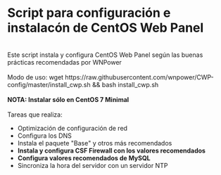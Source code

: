 <h1>Script para configuraci&oacute;n e instalac&oacute;n de CentOS Web Panel</h1>
<br />Este script instala y configura CentOS Web Panel seg&uacute;n las buenas pr&aacute;cticas recomendadas por WNPower<br /><br />Modo de uso: wget https://raw.githubusercontent.com/wnpower/CWP-config/master/install_cwp.sh&nbsp;&amp;&amp; bash install_cwp.sh<br /><br /><strong>NOTA: Instalar s&oacute;lo en CentOS 7 Minimal<br /><br /></strong>Tareas que realiza:<br />
<ul>
<li>Optimizaci&oacute;n de configuraci&oacute;n de red</li>
<li>Configura los DNS</li>
<li>Instala el paquete "Base" y otros m&aacute;s recomendados</li>
<li><strong>Instala y configura CSF Firewall con los valores recomendados</strong></li>
<li><strong>Configura valores recomendados de MySQL</strong></li>
<li>Sincroniza la hora del servidor con un servidor NTP</li>
</ul>
